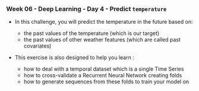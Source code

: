 ### Week 06 - Deep Learning - Day 4 - Predict `temperature`

* In this challenge, you will predict the temperature in the future based on:
    - the past values of the temperature (which is our target)
    - the past values of other weather features (which are called past covariates)

* This exercise is also designed to help you learn :
    - how to deal with a temporal dataset which is a single Time Series
    - how to cross-validate a Recurrent Neural Network creating folds
    - how to generate sequences from these folds to train your model on